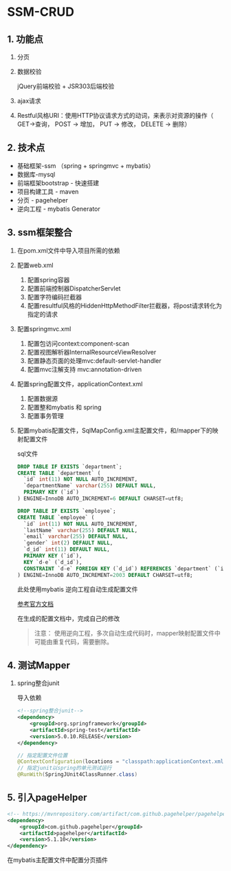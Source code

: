 # SSM-CRUD

## 1. 功能点

1.  分页

2.  数据校验

    jQuery前端校验 + JSR303后端校验

3.  ajax请求

4.  Restful风格URI：使用HTTP协议请求方式的动词，来表示对资源的操作（ GET->查询， POST -> 增加，    PUT -> 修改， DELETE -> 删除）

## 2. 技术点

*   基础框架-ssm （spring + springmvc + mybatis）
*   数据库-mysql
*   前端框架bootstrap   -   快速搭建
*   项目构建工具 - maven
*   分页 - pagehelper
*   逆向工程 - mybatis Generator

## 3. ssm框架整合

1.  在pom.xml文件中导入项目所需的依赖

2.  配置web.xml

    1.  配置spring容器
    2.  配置前端控制器DispatcherServlet
    3.  配置字符编码拦截器
    4.  配置resultful风格的HiddenHttpMethodFilter拦截器，将post请求转化为指定的请求

3.  配置springmvc.xml

    1.  配置包访问context:component-scan
    2.  配置视图解析器InternalResourceViewResolver
    3.  配置静态页面的处理mvc:default-servlet-handler
    4.  配置mvc注解支持 mvc:annotation-driven

4.  配置spring配置文件，applicationContext.xml

    1.  配置数据源
    2.  配置整和mybatis 和 spring
    3.  配置事务管理

5.  配置mybatis配置文件，SqlMapConfig.xml主配置文件，和/mapper下的映射配置文件

    sql文件

    ``` sql
    DROP TABLE IF EXISTS `department`;
    CREATE TABLE `department` (
      `id` int(11) NOT NULL AUTO_INCREMENT,
      `departmentName` varchar(255) DEFAULT NULL,
      PRIMARY KEY (`id`)
    ) ENGINE=InnoDB AUTO_INCREMENT=6 DEFAULT CHARSET=utf8;
    
    DROP TABLE IF EXISTS `employee`;
    CREATE TABLE `employee` (
      `id` int(11) NOT NULL AUTO_INCREMENT,
      `lastName` varchar(255) DEFAULT NULL,
      `email` varchar(255) DEFAULT NULL,
      `gender` int(2) DEFAULT NULL,
      `d_id` int(11) DEFAULT NULL,
      PRIMARY KEY (`id`),
      KEY `d-e` (`d_id`),
      CONSTRAINT `d-e` FOREIGN KEY (`d_id`) REFERENCES `department` (`id`)
    ) ENGINE=InnoDB AUTO_INCREMENT=2003 DEFAULT CHARSET=utf8;
    
    ```

    

    此处使用mybatis 逆向工程自动生成配置文件

    [参考官方文档](http://mybatis.org/generator/index.html)

    在生成的配置文档中，完成自己的修改

    >   注意： 使用逆向工程，多次自动生成代码时，mapper映射配置文件中可能由重复代码，需要删除。

## 4. 测试Mapper

1.  spring整合junit

    导入依赖

    ```xml
    <!--spring整合junit-->
    <dependency>
        <groupId>org.springframework</groupId>
        <artifactId>spring-test</artifactId>
        <version>5.0.10.RELEASE</version>
    </dependency>
    ```

    ```java
    // 指定配置文件位置
    @ContextConfiguration(locations = "classpath:applicationContext.xml")
    // 指定junit以spring的单元测试运行
    @RunWith(SpringJUnit4ClassRunner.class)
    ```

## 5. 引入pageHelper

```xml
<!-- https://mvnrepository.com/artifact/com.github.pagehelper/pagehelper -->
<dependency>
    <groupId>com.github.pagehelper</groupId>
    <artifactId>pagehelper</artifactId>
    <version>5.1.10</version>
</dependency>

```

在mybatis主配置文件中配置分页插件

